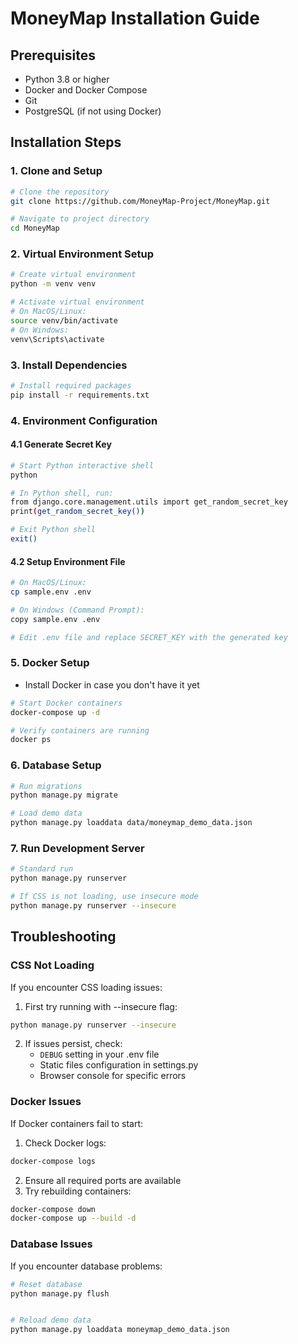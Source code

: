 # MoneyMap Installation Guide

## Prerequisites
- Python 3.8 or higher
- Docker and Docker Compose
- Git
- PostgreSQL (if not using Docker)

## Installation Steps

### 1. Clone and Setup
```bash
# Clone the repository
git clone https://github.com/MoneyMap-Project/MoneyMap.git

# Navigate to project directory
cd MoneyMap
```

### 2. Virtual Environment Setup
```bash
# Create virtual environment
python -m venv venv

# Activate virtual environment
# On MacOS/Linux:
source venv/bin/activate
# On Windows:
venv\Scripts\activate
```

### 3. Install Dependencies
```bash
# Install required packages
pip install -r requirements.txt
```

### 4. Environment Configuration

#### 4.1 Generate Secret Key
```bash
# Start Python interactive shell
python

# In Python shell, run:
from django.core.management.utils import get_random_secret_key
print(get_random_secret_key())

# Exit Python shell
exit()
```

#### 4.2 Setup Environment File
```bash
# On MacOS/Linux:
cp sample.env .env

# On Windows (Command Prompt):
copy sample.env .env

# Edit .env file and replace SECRET_KEY with the generated key
```

### 5. Docker Setup
- Install Docker in case you don't have it yet
```bash
# Start Docker containers
docker-compose up -d

# Verify containers are running
docker ps
```

### 6. Database Setup
```bash
# Run migrations
python manage.py migrate

# Load demo data
python manage.py loaddata data/moneymap_demo_data.json
```

### 7. Run Development Server
```bash
# Standard run
python manage.py runserver

# If CSS is not loading, use insecure mode
python manage.py runserver --insecure
```

## Troubleshooting

### CSS Not Loading
If you encounter CSS loading issues:
1. First try running with --insecure flag:
```bash
python manage.py runserver --insecure
```
2. If issues persist, check:
   - `DEBUG` setting in your .env file
   - Static files configuration in settings.py
   - Browser console for specific errors

### Docker Issues
If Docker containers fail to start:
1. Check Docker logs:
```bash
docker-compose logs
```
2. Ensure all required ports are available
3. Try rebuilding containers:
```bash
docker-compose down
docker-compose up --build -d
```

### Database Issues
If you encounter database problems:
```bash
# Reset database
python manage.py flush


# Reload demo data
python manage.py loaddata moneymap_demo_data.json
```
